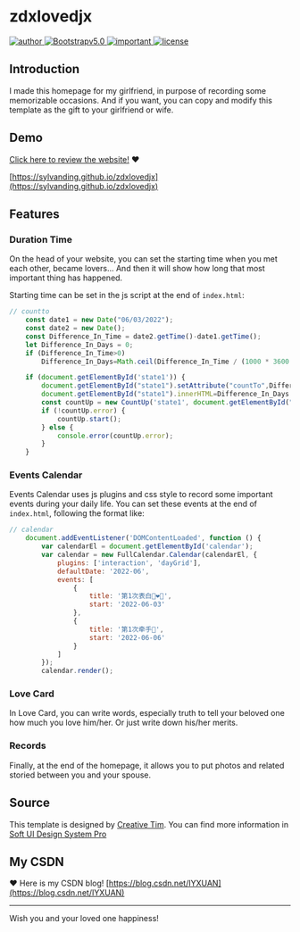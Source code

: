 # zdxlovedjx

<div id="badges"> 
 <a href="https://github.com/sylvanding" target="_blank" rel="noopener noreferrer"> <img alt="author" src="https://img.shields.io/badge/author-Sylvan_Ding-success?logo=github"> </a> 
 <a href=""> <img alt="Bootstrapv5.0" src="https://img.shields.io/badge/Bootstrap-v5.0-blue?logo=Bootstrap&logoColor=white"> </a> 
 <a href="https://www.creative-tim.com" target="_blank" rel="noopener noreferrer"> <img alt="important" src="https://img.shields.io/badge/Template-Creative Tim-orange"> </a> 
 <a href=""> <img alt="license" src="https://img.shields.io/badge/license-MIT-green"> </a> 
</div>

## Introduction

I made this homepage for my girlfriend, in purpose of recording some memorizable occasions. And if you want, you can copy and modify this template as the gift to your girlfriend or wife. 

## Demo

[Click here to review the website!](https://sylvanding.github.io/zdxlovedjx) ❤️

[https://sylvanding.github.io/zdxlovedjx](https://sylvanding.github.io/zdxlovedjx)

## Features

### Duration Time

On the head of your website, you can set the starting time when you met each other, became lovers... And then it will show how long that most important thing has happened. 

Starting time can be set in the js script at the end of `index.html`:

```js
// countto
    const date1 = new Date("06/03/2022");
    const date2 = new Date();
    const Difference_In_Time = date2.getTime()-date1.getTime();
    let Difference_In_Days = 0;
    if (Difference_In_Time>0)
        Difference_In_Days=Math.ceil(Difference_In_Time / (1000 * 3600 * 24));

    if (document.getElementById('state1')) {
        document.getElementById("state1").setAttribute("countTo",Difference_In_Days.toString());
        document.getElementById("state1").innerHTML=Difference_In_Days.toString();
        const countUp = new CountUp('state1', document.getElementById("state1").getAttribute("countTo"));
        if (!countUp.error) {
            countUp.start();
        } else {
            console.error(countUp.error);
        }
    }
```

### Events Calendar

Events Calendar uses js plugins and css style to record some important events during your daily life. You can set these events at the end of `index.html`, following the format like:

```js
// calendar
    document.addEventListener('DOMContentLoaded', function () {
        var calendarEl = document.getElementById('calendar');
        var calendar = new FullCalendar.Calendar(calendarEl, {
            plugins: ['interaction', 'dayGrid'],
            defaultDate: '2022-06',
            events: [
                {
                    title: '第1次表白👩‍❤️‍👨',
                    start: '2022-06-03'
                },
                {
                    title: '第1次牵手🤝',
                    start: '2022-06-06'
                }
            ]
        });
        calendar.render();
```

### Love Card

In Love Card, you can write words, especially truth to tell your beloved one how much you love him/her. Or just write down his/her merits.

### Records

Finally, at the end of the homepage, it allows you to put photos and related storied between you and your spouse. 

## Source

This template is designed by [Creative Tim](https://www.creative-tim.com). You can find more information in [Soft UI Design System Pro](https://themes.getbootstrap.com/product/soft-ui-design-system-pro/)

## My CSDN

❤️ Here is my CSDN blog! [https://blog.csdn.net/IYXUAN](https://blog.csdn.net/IYXUAN)

---

Wish you and your loved one happiness!
